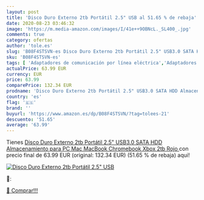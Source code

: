 ```yaml
---
layout: post
title: 'Disco Duro Externo 2tb Portátil 2.5" USB al 51.65 % de rebaja'
date: 2020-08-23 03:46:32
image: 'https://m.media-amazon.com/images/I/41e++9OBNcL._SL400_.jpg'
comments: true
category: ofertas
author: 'tole.es'
slug: 'B08F4STSVN-es Disco Duro Externo 2tb Portátil 2.5" USB3.0 SATA HDD...'
sku: 'B08F4STSVN-es'
tags: [ 'Adaptadores de comunicación por línea eléctrica','Adaptadores de red','Dispositivos de red','Informática','xbox', ]
actualPrice: 63.99 EUR
currency: EUR
price: 63.99
comparePrice: 132.34 EUR
prodname: 'Disco Duro Externo 2tb Portátil 2.5" USB3.0 SATA HDD Almacenamiento para PC  Mac  MacBook  Chromebook  Xbox  2tb  Rojo '
country: 'es'
flag: '🇪🇸'
brand: ''
buyurl: 'https://www.amazon.es/dp/B08F4STSVN/?tag=tolees-21'
descuento: '51.65'
average: '63.99'
---
```


Tienes [Disco Duro Externo 2tb Portátil 2.5" USB3.0 SATA HDD Almacenamiento para PC  Mac  MacBook  Chromebook  Xbox  2tb  Rojo ](https://www.amazon.es/dp/B08F4STSVN/?tag=tolees-21) con precio final de  63.99 EUR (original: 132.34 EUR) (51.65 %  de rebaja) aqui!

[![Disco Duro Externo 2tb Portátil 2.5" USB](https://m.media-amazon.com/images/I/41e++9OBNcL._SL400_.jpg)](https://www.amazon.es/dp/B08F4STSVN/?tag=tolees-21)

🔎:


[🛒 Comprar!!!](https://www.amazon.es/dp/B08F4STSVN/?tag=tolees-21)
